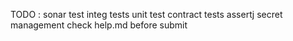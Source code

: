

TODO : 
sonar
test
 integ tests
 unit test
 contract tests
 assertj
secret management
check help.md before submit
